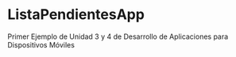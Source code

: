 # ListaPendientesApp
Primer Ejemplo de Unidad 3 y 4 de Desarrollo de Aplicaciones para Dispositivos Móviles
